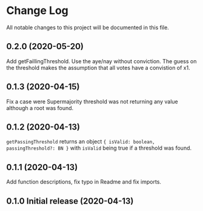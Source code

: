 # Change Log

All notable changes to this project will be documented in this file.

## 0.2.0 (2020-05-20)
Add getFaillingThreshold. Use the aye/nay without conviction. The guess on the threshold makes the assumption that all votes have a convistion of x1.

## 0.1.3 (2020-04-15)
Fix a case were Supermajority threshold was not returning any value although a root was found.

## 0.1.2 (2020-04-13)
`getPassingThreshold` returns an object `{ isValid: boolean, passingThreshold?: BN }` with `isValid` being true if a threshold was found.

## 0.1.1 (2020-04-13)
Add function descriptions, fix typo in Readme and fix imports.

## 0.1.0 Initial release (2020-04-13)